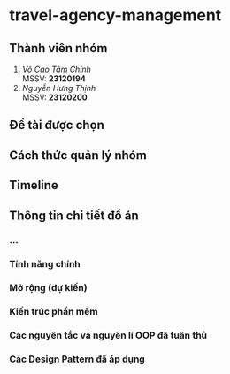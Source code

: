 # travel-agency-management

## Thành viên nhóm

1.  _Võ Cao Tâm Chính_  
    MSSV: **23120194**
2.  _Nguyễn Hưng Thịnh_  
    MSSV: **23120200**

## Đề tài được chọn

## Cách thức quản lý nhóm

## Timeline

## Thông tin chi tiết đồ án

### ...

### Tính năng chính

### Mở rộng (dự kiến)

### Kiến trúc phần mềm

### Các nguyên tắc và nguyên lí OOP đã tuân thủ

### Các Design Pattern đã áp dụng
